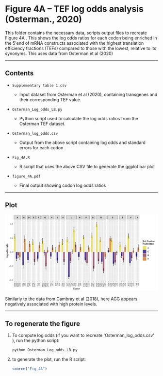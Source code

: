 # Figure 4A – TEF log odds analysis (Osterman., 2020)

This folder contains the necessary data, scripts output files to recreate Figure 4A . This shows the log odds ratios for each codon being enriched in the 5'end of mRNA constructs associated with the highest translation efficiency fractions (TEFs) compared to those with the lowest, relative to its synonyms. This uses data from Osterman et al (2020)

---
##  Contents

- `Supplementary table 1.csv`  
  - Input dataset from Osterman et al (2020), containing transgenes and their corresponding TEF value.

- `Osterman_Log_odds_LB.py`  
  - Python script used to calculate the log odds ratios from the Osterman TEF dataset.

- `Osterman_log_odds.csv`  
  - Output from the above script containing log odds and standard errors for each codon

- `Fig_4A.R`  
  - R script that uses the above CSV file to generate the ggplot bar plot 

- `figure_4A.pdf`  
  - Final output showing codon log odds ratios 

---

## Plot

![Figure 4A](figure_4A.png)

Similarly to the data from Cambray et al (2018), here AGG appears negatively associated with high protein levels.

---

## To regenerate the figure

1. To compute log odds (if you want to recreate 'Osterman_log_odds.csv' ), run the python script:
   ```bash
   python Osterman_Log_odds_LB.py

2. to generate the plot, run the R script: 
    ```r
    source("Fig_4A")
    ```
